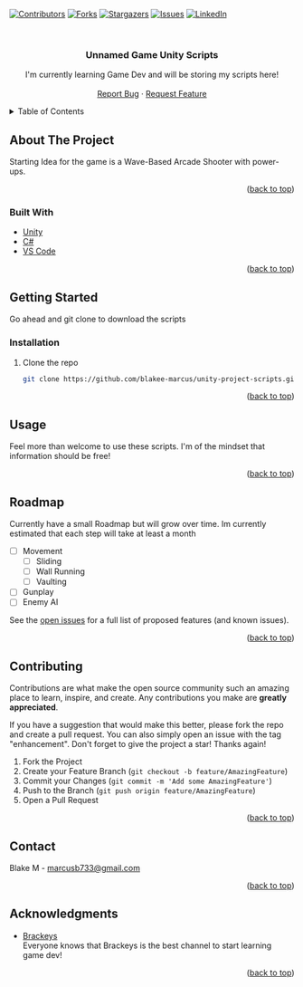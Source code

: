 [![Contributors][contributors-shield]][contributors-url]
[![Forks][forks-shield]][forks-url]
[![Stargazers][stars-shield]][stars-url]
[![Issues][issues-shield]][issues-url]
[![LinkedIn][linkedin-shield]][linkedin-url]



<!-- PROJECT LOGO -->
<br />
<div align="center">
  

<h3 align="center">Unnamed Game Unity Scripts</h3>

  <p align="center">
    I'm currently learning Game Dev and will be storing my scripts here!
    <br />
    <br />
    <a href="https://github.com/blakee-marcus/repo_name/issues">Report Bug</a>
    ·
    <a href="https://github.com/blakee-marcus/repo_name/issues">Request Feature</a>
  </p>
</div>



<!-- TABLE OF CONTENTS -->
<details>
  <summary>Table of Contents</summary>
  <ol>
    <li>
      <a href="#about-the-project">About The Project</a>
      <ul>
        <li><a href="#built-with">Built With</a></li>
      </ul>
    </li>
    <li>
      <a href="#getting-started">Getting Started</a>
      <ul>
        <li><a href="#installation">Installation</a></li>
      </ul>
    </li>
    <li><a href="#usage">Usage</a></li>
    <li><a href="#roadmap">Roadmap</a></li>
    <li><a href="#contributing">Contributing</a></li>
    <li><a href="#contact">Contact</a></li>
    <li><a href="#acknowledgments">Acknowledgments</a></li>
  </ol>
</details>



<!-- ABOUT THE PROJECT -->
## About The Project

<!-- [![Product Name Screen Shot][product-screenshot]](https://example.com) -->

Starting Idea for the game is a Wave-Based Arcade Shooter with power-ups.

<p align="right">(<a href="#top">back to top</a>)</p>



### Built With

* [Unity](https://unity.com/)
* [C#](https://learn.microsoft.com/en-us/dotnet/csharp/)
* [VS Code](https://code.visualstudio.com/)


<p align="right">(<a href="#top">back to top</a>)</p>



<!-- GETTING STARTED -->
## Getting Started

Go ahead and git clone to download the scripts


### Installation

1. Clone the repo
   ```sh
   git clone https://github.com/blakee-marcus/unity-project-scripts.git
   ```


<p align="right">(<a href="#top">back to top</a>)</p>



<!-- USAGE EXAMPLES -->
## Usage

Feel more than welcome to use these scripts. I'm of the mindset that information should be free!

<p align="right">(<a href="#top">back to top</a>)</p>



<!-- ROADMAP -->
## Roadmap
Currently have a small Roadmap but will grow over time. Im currently estimated that each step will take at least a month

- [ ] Movement
    - [ ] Sliding
    - [ ] Wall Running
    - [ ] Vaulting
- [ ] Gunplay
- [ ] Enemy AI

See the [open issues](https://github.com/blakee-marcus/unity-project-scripts/issues) for a full list of proposed features (and known issues).

<p align="right">(<a href="#top">back to top</a>)</p>



<!-- CONTRIBUTING -->
## Contributing

Contributions are what make the open source community such an amazing place to learn, inspire, and create. Any contributions you make are **greatly appreciated**.

If you have a suggestion that would make this better, please fork the repo and create a pull request. You can also simply open an issue with the tag "enhancement".
Don't forget to give the project a star! Thanks again!

1. Fork the Project
2. Create your Feature Branch (`git checkout -b feature/AmazingFeature`)
3. Commit your Changes (`git commit -m 'Add some AmazingFeature'`)
4. Push to the Branch (`git push origin feature/AmazingFeature`)
5. Open a Pull Request

<p align="right">(<a href="#top">back to top</a>)</p>



<!-- CONTACT -->
## Contact

Blake M - marcusb733@gmail.com

<p align="right">(<a href="#top">back to top</a>)</p>



<!-- ACKNOWLEDGMENTS -->
## Acknowledgments

* [Brackeys](https://www.youtube.com/@Brackeys) <br/>
Everyone knows that Brackeys is the best channel to start learning game dev!

<p align="right">(<a href="#top">back to top</a>)</p>



<!-- MARKDOWN LINKS & IMAGES -->
<!-- https://www.markdownguide.org/basic-syntax/#reference-style-links -->
[contributors-shield]: https://img.shields.io/github/contributors/blakee-marcus/unity-project-scripts.svg?style=for-the-badge
[contributors-url]: https://github.com/blakee-marcus/unity-project-scripts/graphs/contributors
[forks-shield]: https://img.shields.io/github/forks/blakee-marcus/unity-project-scripts.svg?style=for-the-badge
[forks-url]: https://github.com/blakee-marcus/unity-project-scripts/network/members
[stars-shield]: https://img.shields.io/github/stars/blakee-marcus/unity-project-scripts.svg?style=for-the-badge
[stars-url]: https://github.com/blakee-marcus/unity-project-scripts/stargazers
[issues-shield]: https://img.shields.io/github/issues/blakee-marcus/unity-project-scripts.svg?style=for-the-badge
[issues-url]: https://github.com/blakee-marcus/unity-project-scripts/issues
[linkedin-url]: https://linkedin.com/in/blake-marcus
[linkedin-shield]: https://img.shields.io/badge/-LinkedIn-black.svg?style=for-the-badge&logo=linkedin&colorB=555
[product-screenshot]: images/screenshot.png

